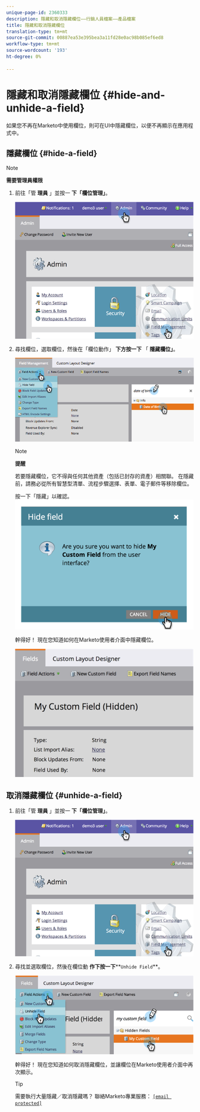 ```yaml
---
unique-page-id: 2360333
description: 隱藏和取消隱藏欄位——行銷人員檔案——產品檔案
title: 隱藏和取消隱藏欄位
translation-type: tm+mt
source-git-commit: 00887ea53e395bea3a11fd28e0ac98b085ef6ed8
workflow-type: tm+mt
source-wordcount: '193'
ht-degree: 0%

---
```



# 隱藏和取消隱藏欄位 {#hide-and-unhide-a-field}

如果您不再在Marketo中使用欄位，則可在UI中隱藏欄位，以便不再顯示在應用程式中。

## 隱藏欄位 {#hide-a-field}

>[!NOTE]
>
>**需要管理員權限**

1. 前往「管 **理員** 」並按一 **下「欄位管理」**。

   ![](assets/image2014-9-18-13-3a10-3a3.png)

1. 尋找欄位，選取欄位，然後在「欄位動作」 **下方按一下** 「 **隱藏欄位」**。

   ![](assets/fieldmanagement-hidefield-.png)

   >[!NOTE]
   >
   >**提醒**
   >
   >若要隱藏欄位，它不得與任何其他資產（包括已封存的資產）相關聯。 在隱藏前，請務必從所有智慧型清單、流程步驟選擇、表單、電子郵件等移除欄位。

   按一下「隱藏」以確認。
   ![](assets/image2014-9-18-13-3a10-3a36.png)

   幹得好！ 現在您知道如何在Marketo使用者介面中隱藏欄位。

   ![](assets/image2014-9-18-13-3a10-3a45.png)

## 取消隱藏欄位 {#unhide-a-field}

1. 前往「管 **理員** 」並按一 **下「欄位管理」**。

   ![](assets/image2014-9-18-13-3a11-3a3.png)

1. 尋找並選取欄位，然後在欄位動 **作下按一下****`Unhide Field`**。

   ![](assets/image2014-9-18-13-3a11-3a46.png)

   幹得好！ 現在您知道如何取消隱藏欄位，並讓欄位在Marketo使用者介面中再次顯示。

   >[!TIP]
   >
   >需要執行大量隱藏／取消隱藏嗎？ 聯絡Marketo專業服務： [`[email protected]`](http://docs.marketo.com/cdn-cgi/l/email-protection#4d3e283f3b242e283e0d202c3f26283922632e222063)

